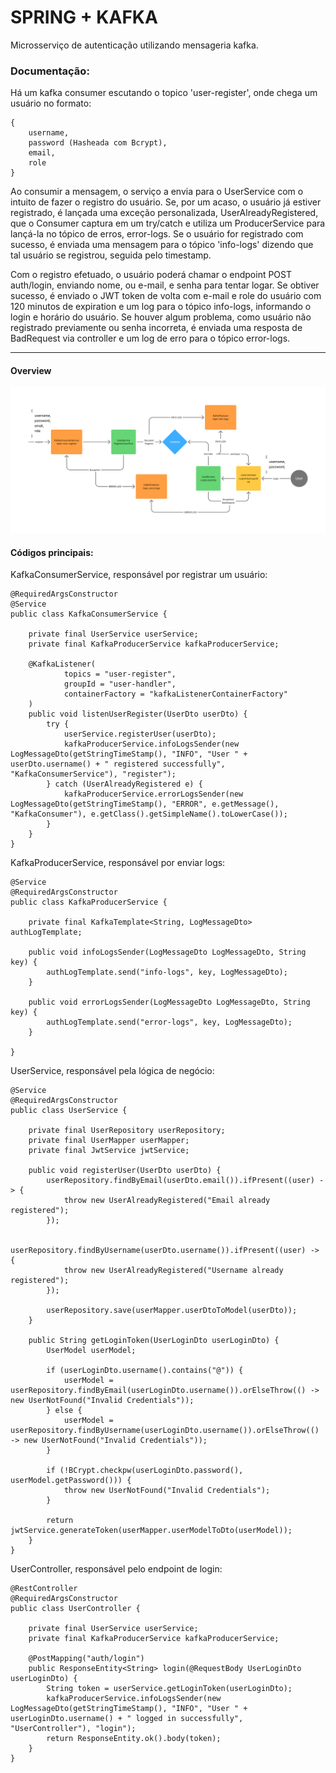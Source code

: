 
# SPRING + KAFKA

Microsserviço de autenticação utilizando mensageria kafka.

### Documentação:
Há um kafka consumer escutando o topico 'user-register', onde chega um usuário no formato:
```
{
    username,
    password (Hasheada com Bcrypt),
    email,
    role
}
```
Ao consumir a mensagem, o serviço a envia para o UserService com o intuito de fazer o registro do usuário. Se, por um acaso, o usuário já estiver registrado, é lançada uma exceção personalizada, UserAlreadyRegistered, que o Consumer captura em um try/catch e utiliza um ProducerService para lançá-la no tópico de erros, error-logs. Se o usuário for registrado com sucesso, é enviada uma mensagem para o tópico 'info-logs' dizendo que tal usuário se registrou, seguida pelo timestamp.

Com o registro efetuado, o usuário poderá chamar o endpoint POST auth/login, enviando nome, ou e-mail, e senha para tentar logar. Se obtiver sucesso, é enviado o JWT token de volta com e-mail e role do usuário com 120 minutos de expiration e um log para o tópico info-logs, informando o login e horário do usuário. Se houver algum problema, como usuário não registrado previamente ou senha incorreta, é enviada uma resposta de BadRequest via controller e um log de erro para o tópico error-logs.

---
#### Overview
![Fluxo do sistema](./AuthMS.png)



#### Códigos principais:

KafkaConsumerService, responsável por registrar um usuário:
```
@RequiredArgsConstructor
@Service
public class KafkaConsumerService {

    private final UserService userService;
    private final KafkaProducerService kafkaProducerService;

    @KafkaListener(
            topics = "user-register",
            groupId = "user-handler",
            containerFactory = "kafkaListenerContainerFactory"
    )
    public void listenUserRegister(UserDto userDto) {
        try {
            userService.registerUser(userDto);
            kafkaProducerService.infoLogsSender(new LogMessageDto(getStringTimeStamp(), "INFO", "User " + userDto.username() + " registered successfully", "KafkaConsumerService"), "register");
        } catch (UserAlreadyRegistered e) {
            kafkaProducerService.errorLogsSender(new LogMessageDto(getStringTimeStamp(), "ERROR", e.getMessage(), "KafkaConsumer"), e.getClass().getSimpleName().toLowerCase());
        }
    }
}

```
KafkaProducerService, responsável por enviar logs:
```
@Service
@RequiredArgsConstructor
public class KafkaProducerService {

    private final KafkaTemplate<String, LogMessageDto> authLogTemplate;

    public void infoLogsSender(LogMessageDto LogMessageDto, String key) {
        authLogTemplate.send("info-logs", key, LogMessageDto);
    }

    public void errorLogsSender(LogMessageDto LogMessageDto, String key) {
        authLogTemplate.send("error-logs", key, LogMessageDto);
    }

}
```

UserService, responsável pela lógica de negócio:
```
@Service
@RequiredArgsConstructor
public class UserService {

    private final UserRepository userRepository;
    private final UserMapper userMapper;
    private final JwtService jwtService;

    public void registerUser(UserDto userDto) {
        userRepository.findByEmail(userDto.email()).ifPresent((user) -> {
            throw new UserAlreadyRegistered("Email already registered");
        });

        userRepository.findByUsername(userDto.username()).ifPresent((user) -> {
            throw new UserAlreadyRegistered("Username already registered");
        });

        userRepository.save(userMapper.userDtoToModel(userDto));
    }

    public String getLoginToken(UserLoginDto userLoginDto) {
        UserModel userModel;

        if (userLoginDto.username().contains("@")) {
            userModel = userRepository.findByEmail(userLoginDto.username()).orElseThrow(() -> new UserNotFound("Invalid Credentials"));
        } else {
            userModel = userRepository.findByUsername(userLoginDto.username()).orElseThrow(() -> new UserNotFound("Invalid Credentials"));
        }

        if (!BCrypt.checkpw(userLoginDto.password(), userModel.getPassword())) {
            throw new UserNotFound("Invalid Credentials");
        }

        return jwtService.generateToken(userMapper.userModelToDto(userModel));
    }
}

```

UserController, responsável pelo endpoint de login:
```
@RestController
@RequiredArgsConstructor
public class UserController {

    private final UserService userService;
    private final KafkaProducerService kafkaProducerService;

    @PostMapping("auth/login")
    public ResponseEntity<String> login(@RequestBody UserLoginDto userLoginDto) {
        String token = userService.getLoginToken(userLoginDto);
        kafkaProducerService.infoLogsSender(new LogMessageDto(getStringTimeStamp(), "INFO", "User " + userLoginDto.username() + " logged in successfully", "UserController"), "login");
        return ResponseEntity.ok().body(token);
    }
}
```